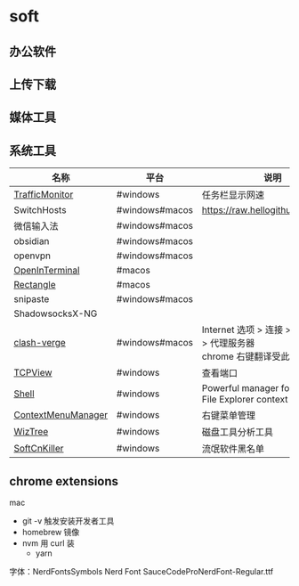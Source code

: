 # soft

## 办公软件
## 上传下载

## 媒体工具
## 系统工具

| 名称                                                                          | 平台             | 说明                                                      |
| --------------------------------------------------------------------------- | -------------- | ------------------------------------------------------- |
| [TrafficMonitor](https://github.com/zhongyang219/TrafficMonitor)            | #windows       | 任务栏显示网速                                                 |
| SwitchHosts                                                                 | #windows#macos | https://raw.hellogithub.com/hosts                       |
| 微信输入法                                                                       | #windows#macos |                                                         |
| obsidian                                                                    | #windows#macos |                                                         |
| openvpn                                                                     | #windows#macos |                                                         |
| [OpenInTerminal](https://github.com/Ji4n1ng/OpenInTerminal)                 | #macos         |                                                         |
| [Rectangle](https://github.com/rxhanson/Rectangle)                          | #macos         |                                                         |
| snipaste                                                                    | #windows#macos |                                                         |
| ShadowsocksX-NG                                                             |                |                                                         |
| [clash-verge](https://github.com/zzzgydi/clash-verge)                       | #windows#macos | Internet 选项 > 连接 > 局域网设置 > 代理服务器<br>chrome 右键翻译受此影响     |
| [TCPView](https://learn.microsoft.com/en-us/sysinternals/downloads/tcpview) | #windows       | 查看端口                                                    |
| [Shell](https://github.com/moudey/Shell)                                    | #windows       | Powerful manager for Windows File Explorer context menu |
| [ContextMenuManager](https://github.com/BluePointLilac/ContextMenuManager)  | #windows       | 右键菜单管理                                                  |
| [WizTree](https://diskanalyzer.com/)                                        | #windows       | 磁盘工具分析工具                                                |
| [SoftCnKiller](https://github.com/cuteinfo/SoftCnKiller)                    | #windows       | 流氓软件黑名单                                                 |
## chrome extensions

mac
- git -v 触发安装开发者工具
- homebrew 镜像
- nvm  用 curl 装
	- yarn

字体：NerdFontsSymbols Nerd Font
SauceCodeProNerdFont-Regular.ttf